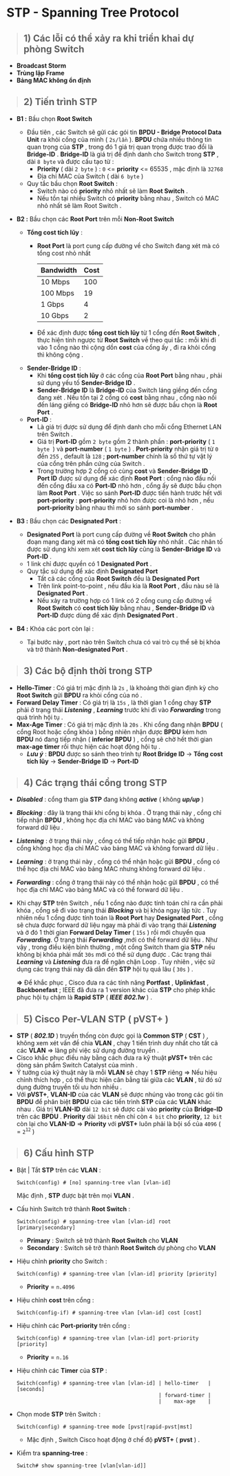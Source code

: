 # STP - Spanning Tree Protocol
> ## **1) Các lỗi có thể xảy ra khi triển khai dự phòng Switch**
- **Broadcast Storm**
- **Trùng lặp Frame**
- **Bảng MAC không ổn định**
> ## **2) Tiến trình STP**
- **B1 :** Bầu chọn **Root Switch**
    - Đầu tiên , các Switch sẽ gửi các gói tin **BPDU - Bridge Protocol Data Unit** ra khỏi cổng của mình ( `2s/lần` ). **BPDU** chứa nhiều thông tin quan trọng của **STP** , trong đó 1 giá trị quan trọng được trao đổi là **Bridge-ID** . **Bridge-ID** là giá trị để định danh cho Switch trong **STP** , dài `8 byte` và được cấu tạo từ :
        - **Priority** ( dài `2 byte` ) : `0` <= **priority** <= 65535 , mặc định là `32768`
        - Địa chỉ MAC của Switch ( dài `6 byte` )
    - Quy tắc bầu chọn **Root Switch** :
        - Switch nào có **priority** nhỏ nhất sẽ làm **Root Switch** .
        - Nếu tồn tại nhiều Switch có **priority** bằng nhau , Switch có MAC nhỏ nhất sẽ làm Root Switch .
- **B2 :** Bầu chọn các **Root Port** trên mỗi **Non-Root Switch**
    - **Tổng cost tích lũy** :
        - **Root Port** là port cung cấp đường về cho Switch đang xét mà có tổng cost nhỏ nhất

            | Bandwidth | Cost |
            |-----------|------|
            | 10 Mbps | 100 |
            | 100 Mbps | 19 |
            | 1 Gbps | 4 |
            | 10 Gbps | 2 |

        - Để xác định được **tổng cost tích lũy** từ 1 cổng đến **Root Switch** , thực hiện tính ngược từ **Root Switch** về theo qui tắc : mỗi khi đi vào 1 cổng nào thì cộng dồn **cost** của cổng ấy , đi ra khỏi cổng thì không cộng .
    - **Sender-Bridge ID** :
        - Khi **tổng cost tích lũy** ở các cổng của **Root Port** bằng nhau , phải sử dụng yếu tố **Sender-Bridge ID** .
        - **Sender-Bridge ID** là **Bridge-ID** của Switch láng giềng đến cổng đang xét . Nếu tồn tại 2 cổng có **cost** bằng nhau , cổng nào nối đến láng giềng có **Bridge-ID** nhỏ hơn sẽ được bầu chọn là **Root Port** .
    - **Port-ID** :
        - Là giá trị được sử dụng để định danh cho mỗi cổng Ethernet LAN trên Switch .
        - Giá trị **Port-ID** gồm `2 byte` gồm 2 thành phần : **port-priority** ( `1 byte `) và **port-number** ( `1 byte` ) . **Port-priority** nhận giá trị từ `0` đến `255` , default là `128` ; **port-number** chính là số thứ tự vật lý của cổng trên phần cứng của Switch .
        - Trong trường hợp 2 cổng có cùng **cost** và **Sender-Bridge ID** , **Port ID** được sử dụng để xác định **Root Port** : cổng nào đấu nối đến cổng đầu xa có **Port-ID** nhỏ hơn , cổng ấy sẽ được bầu chọn làm **Root Port** . Việc so sánh **Port-ID** được tiến hành trước hết với **port-priority** : **port-priority** nhỏ hơn được coi là nhỏ hơn , nếu **port-priority** bằng nhau thì mới so sánh **port-number** .
        
- **B3 :** Bầu chọn các **Designated Port** :
    - **Designated Port** là port cung cấp đường về **Root Switch** cho phân đoạn mạng đang xét mà có **tổng cost tích lũy** nhỏ nhất . Các nhân tố được sử dụng khi xem xét **cost tích lũy** cũng là **Sender-Bridge ID** và **Port-ID** .
    - 1 link chỉ được quyền có 1 **Designated Port** .
    - Quy tắc sử dụng để xác định **Designated Port**
        - Tất cả các cổng của **Root Switch** đều là **Designated Port**
        - Trên link point-to-point , nếu đầu kia là **Root Port** , đầu nàu sẽ là **Designated Port** .
        - Nếu xảy ra trường hợp có 1 link có 2 cổng cung cấp đường về **Root Switch** có **cost tích lũy** bằng nhau , **Sender-Bridge ID** và **Port-ID** được dùng để xác định **Designated Port** .
- **B4 :** Khóa các port còn lại :
    - Tại bước này , port nào trên Switch chưa có vai trò cụ thể sẽ bị khóa và trở thành **Non-designated Port** .
> ## **3) Các bộ định thời trong STP**
- **Hello-Timer** : Có giá trị mặc định là `2s` , là khoảng thời gian định kỳ cho **Root Switch** gửi **BPDU** ra khỏi cổng của nó .
- **Forward Delay Timer** : Có giá trị là `15s` , là thời gian 1 cổng chạy **STP** phải ở trạng thái ***Listening*** , ***Learning*** trước khi đi vào ***Forwarding*** trong quá trình hội tụ .
- **Max-Age Timer** : Có giá trị mặc định là `20s` . Khi cổng đang nhận **BPDU** ( cổng Root hoặc cổng khóa ) bỗng nhiên nhận được **BPDU** kém hơn **BPDU** nó đang tiếp nhận ( **inferior BPDU** ) ,  cổng sẽ chờ hết thời gian **max-age timer** rồi thực hiện các hoạt động hội tụ .
    - ***Lưu ý*** : **BPDU** được so sánh theo trình tự **Root Bridge ID** -> **Tổng cost tích lũy** -> **Sender-Bridge ID** -> **Port-ID**
> ## **4) Các trạng thái cổng trong STP**
- ***Disabled*** : cổng tham gia **STP** đang không ***active*** ( không ***up/up*** )
- ***Blocking*** : đây là trạng thái khi cổng bị khóa . Ở trạng thái này , cổng chỉ tiếp nhận **BPDU** , không học địa chỉ MAC vào bảng MAC và không forward dữ liệu .
- ***Listening*** : ở trạng thái này , cổng có thể tiếp nhận hoặc gửi **BPDU** , cổng không học địa chỉ MAC vào bảng MAC và không forward dữ liệu .
- ***Learning*** : ở trạng thái này , cổng có thể nhận hoặc gửi **BPDU** , cổng có thể học địa chỉ MAC vào bảng MAC nhưng không forward dữ liệu .
- ***Forwarding*** : cổng ở trạng thái này có thể nhận hoặc gửi **BPDU** , có thể học địa chỉ MAC vào bảng MAC và có thể forward dữ liệu .
- Khi chạy **STP** trên Switch , nếu 1 cổng nào được tính toán chỉ ra cần phải khóa , cổng sẽ đi vào trạng thái ***Blocking*** và bị khóa ngay lập tức . Tuy nhiên nếu 1 cổng được tính toán là **Root Port** hay **Designated Port** , cổng sẽ chưa được forward dữ liệu ngay mà phải đi vào trạng thái ***Listening*** và ở đó 1 thời gian **Forward Delay Timer** ( `15s` ) rồi mới chuyển qua ***Forwarding***. Ở trạng thái ***Forwarding*** ,mới có thể forward dữ liệu . Như vậy , trong điều kiện bình thường , một cổng Switch tham gia **STP** nếu không bị khóa phải mất `30s` mới có thể sử dụng được . Các trạng thái ***Learning*** và ***Listening*** đưa ra để ngăn chặn Loop . Tuy nhiên , việc sử dụng các trạng thái này đã dẫn đến **STP** hội tụ quá lâu ( `30s` ) .

    **=>** Để khắc phục , Cisco đưa ra các tính năng **Portfast** , **Uplinkfast** , **Backbonefast** ; IEEE đã đưa ra 1 version khác của **STP** cho phép khắc phục hội tụ chậm là **Rapid STP** ( ***IEEE 802.1w*** ) .
> ## **5) Cisco Per-VLAN STP ( pVST+ )**
- **STP** ( ***802.1D*** ) truyền thống còn được gọi là **Common STP** ( **CST** ) , không xem xét vấn đề chia **VLAN** , chạy 1 tiến trình duy nhất cho tất cả các **VLAN** => lãng phí việc sử dụng đường truyền .
- Cisco khắc phục điều này bằng cách đưa ra kỹ thuật **pVST+** trên các dòng sản phẩm Switch Catalyst của mình .
- Ý tưởng của kỹ thuật này là mỗi **VLAN** sẽ chạy 1 **STP** riêng 
=> Nếu hiệu chỉnh thích hợp , có thể thực hiện cân bằng tải giữa các **VLAN** , từ đó sử dụng đường truyền tối ưu hơn nhiều .
- Với **pVST+**, **VLAN-ID** của các **VLAN** sẽ được nhúng vào trong các gói tin **BPDU** để phân biệt **BPDU** của các tiến trình **STP** của các **VLAN** khác nhau . Giá trị **VLAN-ID** dài `12 bit` sẽ được cài vào **priority** của **Bridge-ID** trên các **BPDU** . **Priority** dài `16bit` nên chỉ còn `4 bit` cho **priority**, `12 bit` còn lại cho **VLAN-ID** => **Priority** với **pVST+** luôn phải là bội số của `4096` ( = `2`<sup>`12`</sup> )
> ## **6) Cấu hình STP**
- Bật | Tắt **STP** trên các **VLAN** :
    ```
    Switch(config) # [no] spanning-tree vlan [vlan-id]
    ```
    Mặc định , **STP** được bật trên mọi **VLAN** .

- Cấu hình Switch trở thành **Root Switch** :
    ```
    Switch(config) # spanning-tree vlan [vlan-id] root [primary|secondary]
    ```
    - **Primary** : Switch sẽ trở thành **Root Switch** cho **VLAN**
    - **Secondary** : Switch sẽ trở thành **Root Switch** dự phòng cho **VLAN**
- Hiệu chỉnh **priority** cho Switch :
    ```
    Switch(config) # spanning-tree vlan [vlan-id] priority [priority]
    ```
    - **Priority** = `n.4096`
- Hiệu chỉnh **cost** trên cổng :
    ```
    Switch(config-if) # spanning-tree vlan [vlan-id] cost [cost]
    ```
- Hiệu chỉnh các **Port-priority** trên cổng :
    ```
    Switch(config) # spanning-tree vlan [vlan-id] port-priority [priority]
    ```
    - **Priority** = `n.16`
- Hiệu chỉnh các **Timer** của **STP** :
    ```
    Switch(config) # spanning-tree vlan [vlan-id] | hello-timer   | [seconds]
                                                  | forward-timer |
                                                  |    max-age    |
    ```
-  Chọn mode **STP** trên Switch :
    ```
    Switch(config) # spanning-tree mode [pvst|rapid-pvst|mst]
    ```
    - Mặc định , Switch Cisco hoạt động ở chế độ **pVST+** ( **pvst** ) .
- Kiểm tra **spanning-tree** :
    ```
    Switch# show spanning-tree [vlan[vlan-id]]
    ```
    



